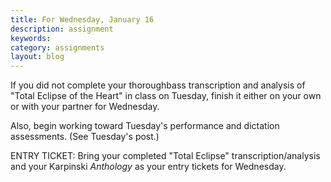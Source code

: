 ```yaml
---
title: For Wednesday, January 16
description: assignment
keywords: 
category: assignments
layout: blog
---
```


If you did not complete your thoroughbass transcription and analysis of "Total Eclipse of the Heart" in class on Tuesday, finish it either on your own or with your partner for Wednesday.

Also, begin working toward Tuesday's performance and dictation assessments. (See Tuesday's post.)

ENTRY TICKET: Bring your completed "Total Eclipse" transcription/analysis and your Karpinski *Anthology* as your entry tickets for Wednesday.